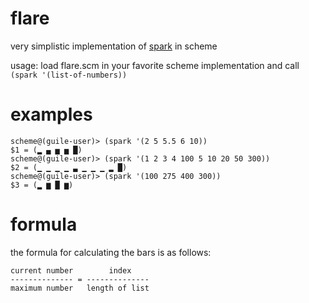 # flare

very simplistic implementation of [spark](https://github.com/holman/spark) in scheme

usage: load flare.scm in your favorite scheme implementation and call `(spark '(list-of-numbers))`

# examples
    scheme@(guile-user)> (spark '(2 5 5.5 6 10))
    $1 = (▂ ▄ ▅ ▅ █)
    scheme@(guile-user)> (spark '(1 2 3 4 100 5 10 20 50 300))
    $2 = (▁ ▁ ▁ ▁ ▃ ▁ ▁ ▁ ▂ █)
    scheme@(guile-user)> (spark '(100 275 400 300))
    $3 = (▂ ▆ █ ▆)

# formula

the formula for calculating the bars is as follows:

    current number        index
    -------------- = --------------
    maximum number   length of list
